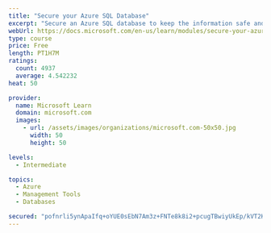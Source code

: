 ```yaml
---
title: "Secure your Azure SQL Database"
excerpt: "Secure an Azure SQL database to keep the information safe and diagnose potential security concerns as they happen."
webUrl: https://docs.microsoft.com/en-us/learn/modules/secure-your-azure-sql-database/
type: course
price: Free
length: PT1H7M
ratings:
  count: 4937
  average: 4.542232
heat: 50

provider:
  name: Microsoft Learn
  domain: microsoft.com
  images:
    - url: /assets/images/organizations/microsoft.com-50x50.jpg
      width: 50
      height: 50

levels:
  - Intermediate

topics:
  - Azure
  - Management Tools
  - Databases

secured: "pofnrli5ynApaIfq+oYUE0sEbN7Am3z+FNTe8k8i2+pcugTBwiyUkEp/kVT2KmxV/3cFeqiZZNkZdjzAtgkNpXRKLxKWkiwd9iSuSObakYKeJ/ucqktJbd8vy1HQUKwLLr3DwLKhObTWUjxQrcxoiquILWkxgJX7hP7MhlTEJdXfvDh1lfzT7pHJeWTGfuPdNX+P5zYBciJ+fov3TB3RiehJzEhWQPkevaPnjtSAmrHUH+oChgOMk7nk0eppTBu3EWAYSRm/5sPnit6b+wosA9PmCToqh/TSHKDvI3f80Mg+PbMDnRmG3yeNdyDxM7v/Fv1dN5XUJrEqV15rrXCzWCuB159KVea4s2TElgQGZaux7diQt4bBpVUiDo1r7a/IoEOakdlYOneR9TmFLvdbTbx1U5eYAsfIG9ftJPKau4I=;P6xJvMvwMk8b05GFn+JZWQ=="
---
```


